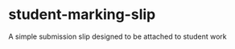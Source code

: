 student-marking-slip
====================

A simple submission slip designed to be attached to student work

